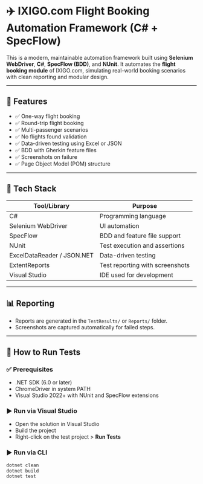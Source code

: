 # ✈️ IXIGO.com Flight Booking Automation Framework (C# + SpecFlow)

This is a modern, maintainable automation framework built using **Selenium WebDriver**, **C#**, **SpecFlow (BDD)**, and **NUnit**. It automates the **flight booking module** of IXIGO.com, simulating real-world booking scenarios with clean reporting and modular design.

---

## 🚀 Features

- ✅ One-way flight booking  
- ✅ Round-trip flight booking  
- ✅ Multi-passenger scenarios  
- ✅ No flights found validation  
- ✅ Data-driven testing using Excel or JSON  
- ✅ BDD with Gherkin feature files  
- ✅ Screenshots on failure  
- ✅ Page Object Model (POM) structure  

---

## 🧰 Tech Stack

| Tool/Library       | Purpose                             |
|--------------------|-------------------------------------|
| C#                 | Programming language                |
| Selenium WebDriver | UI automation                       |
| SpecFlow           | BDD and feature file support        |
| NUnit              | Test execution and assertions       |
| ExcelDataReader / JSON.NET | Data-driven testing         |
| ExtentReports  | Test reporting with screenshots |
| Visual Studio      | IDE used for development            |

---

## 📊 Reporting

- Reports are generated in the `TestResults/` or `Reports/` folder.
- Screenshots are captured automatically for failed steps.

---

## 🧪 How to Run Tests

### ✅ Prerequisites

- .NET SDK (6.0 or later)
- ChromeDriver in system PATH
- Visual Studio 2022+ with NUnit and SpecFlow extensions

### ▶️ Run via Visual Studio

- Open the solution in Visual Studio
- Build the project
- Right-click on the test project > **Run Tests**

### ▶️ Run via CLI

```bash
dotnet clean
dotnet build
dotnet test
